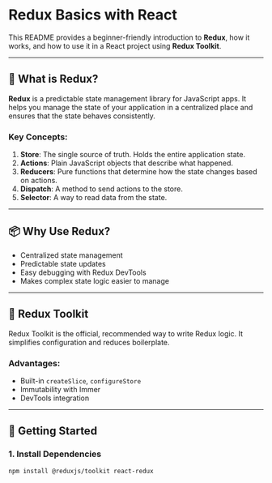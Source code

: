 # Redux Basics with React

This README provides a beginner-friendly introduction to **Redux**, how it works, and how to use it in a React project using **Redux Toolkit**.

---

## 🧠 What is Redux?

**Redux** is a predictable state management library for JavaScript apps. It helps you manage the state of your application in a centralized place and ensures that the state behaves consistently.

### Key Concepts:

1. **Store**: The single source of truth. Holds the entire application state.
2. **Actions**: Plain JavaScript objects that describe what happened.
3. **Reducers**: Pure functions that determine how the state changes based on actions.
4. **Dispatch**: A method to send actions to the store.
5. **Selector**: A way to read data from the state.

---

## 📦 Why Use Redux?

- Centralized state management
- Predictable state updates
- Easy debugging with Redux DevTools
- Makes complex state logic easier to manage

---

## 🧱 Redux Toolkit

Redux Toolkit is the official, recommended way to write Redux logic. It simplifies configuration and reduces boilerplate.

### Advantages:
- Built-in `createSlice`, `configureStore`
- Immutability with Immer
- DevTools integration

---

## 🚀 Getting Started

### 1. Install Dependencies

```bash
npm install @reduxjs/toolkit react-redux
